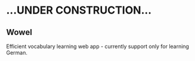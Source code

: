 # ...UNDER CONSTRUCTION...
## Wowel

Efficient vocabulary learning web app - currently support only for learning German.
